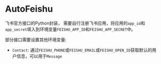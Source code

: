 # AutoFeishu

飞书官方接口的Python封装， 需要自行注册飞书应用，将应用的`app_id`和`app_secret`填入到环境变量`FEISHU_APP_ID`和`FEISHU_APP_SECRET`中。

部分接口需要设置其他环境变量:

- `Contact`: 通过`FEISHU_PHONE`或`FEISHU_EMAIL`或`FEISHU_OPEN_ID`获取默认的用户信息，可以用于`Message`
